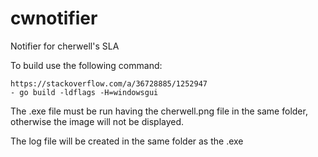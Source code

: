 # cwnotifier

Notifier for cherwell's SLA

To build use the following command:

    https://stackoverflow.com/a/36728885/1252947
    - go build -ldflags -H=windowsgui

The .exe file must be run having the cherwell.png file in the same folder, otherwise the image will not be displayed.

The log file will be created in the same folder as the .exe
